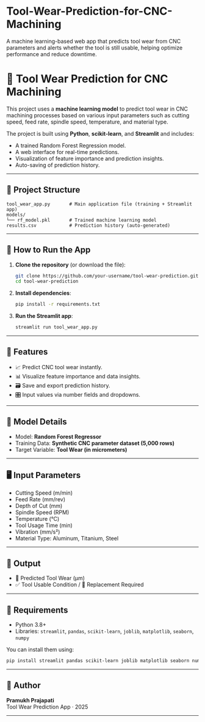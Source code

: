 # Tool-Wear-Prediction-for-CNC-Machining
A machine learning-based web app that predicts tool wear from CNC parameters and alerts whether the tool is still usable, helping optimize performance and reduce downtime.


# 🔧 Tool Wear Prediction for CNC Machining

This project uses a **machine learning model** to predict tool wear in CNC machining processes based on various input parameters such as cutting speed, feed rate, spindle speed, temperature, and material type.

The project is built using **Python**, **scikit-learn**, and **Streamlit** and includes:
- A trained Random Forest Regression model.
- A web interface for real-time predictions.
- Visualization of feature importance and prediction insights.
- Auto-saving of prediction history.

---

## 📂 Project Structure

```
tool_wear_app.py       # Main application file (training + Streamlit app)
models/
└── rf_model.pkl       # Trained machine learning model
results.csv            # Prediction history (auto-generated)
```

---

## 🚀 How to Run the App

1. **Clone the repository** (or download the file):
   ```bash
   git clone https://github.com/your-username/tool-wear-prediction.git
   cd tool-wear-prediction
   ```

2. **Install dependencies**:
   ```bash
   pip install -r requirements.txt
   ```

3. **Run the Streamlit app**:
   ```bash
   streamlit run tool_wear_app.py
   ```

---

## 🧪 Features

- 📈 Predict CNC tool wear instantly.
- 📊 Visualize feature importance and data insights.
- 🗃️ Save and export prediction history.
- 🎛️ Input values via number fields and dropdowns.

---

## 🧠 Model Details

- Model: **Random Forest Regressor**
- Training Data: **Synthetic CNC parameter dataset (5,000 rows)**
- Target Variable: **Tool Wear (in micrometers)**

---

## 🖥️ Input Parameters

- Cutting Speed (m/min)
- Feed Rate (mm/rev)
- Depth of Cut (mm)
- Spindle Speed (RPM)
- Temperature (°C)
- Tool Usage Time (min)
- Vibration (mm/s²)
- Material Type: Aluminum, Titanium, Steel

---

## 📌 Output

- 🔧 Predicted Tool Wear (µm)
- ✅ Tool Usable Condition / 🔴 Replacement Required

---

## 📎 Requirements

- Python 3.8+
- Libraries: `streamlit`, `pandas`, `scikit-learn`, `joblib`, `matplotlib`, `seaborn`, `numpy`

You can install them using:

```bash
pip install streamlit pandas scikit-learn joblib matplotlib seaborn numpy
```

---


## 🙌 Author

**Pramukh Prajapati**  
Tool Wear Prediction App · 2025

---
